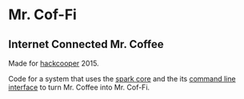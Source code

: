 Mr. Cof-Fi
==========

## Internet Connected Mr. Coffee

Made for [hackcooper][hc] 2015.

Code for a system that uses the [spark core][hc] and the its [command
line interface][cli] to turn Mr. Coffee into Mr. Cof-Fi.

[hc]:http://hackcooper.org/
[sp]:https://spark.io/build
[cli]:http://docs.spark.io/cli/
